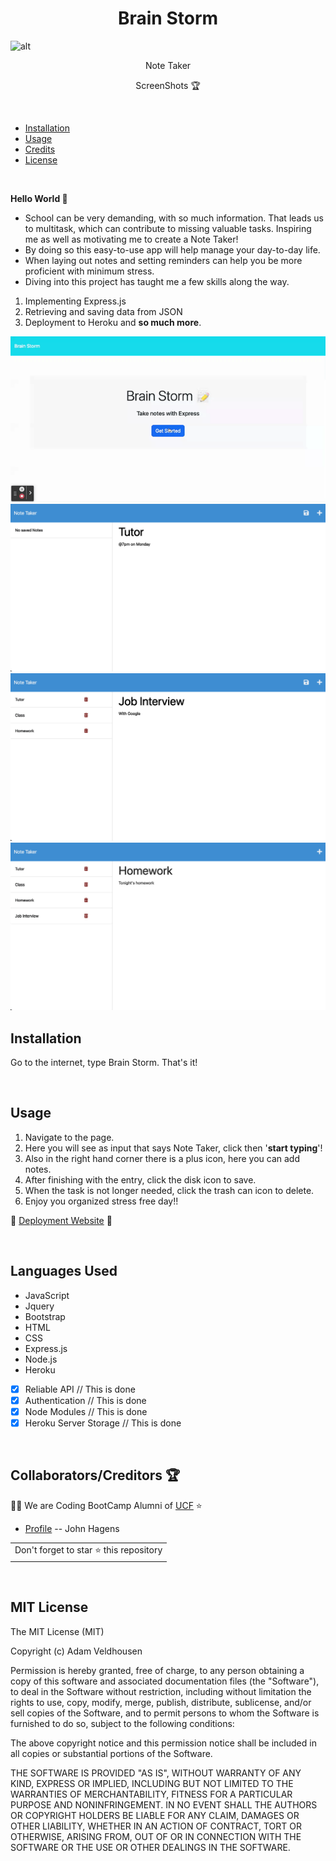 <h1 align="center">Brain Storm</h1>

 ![alt](https://img.shields.io/badge/License-MIT-blue) 
<p align="center">Note Taker</p>

<p align="center">ScreenShots 🏆</p>

 

<br>

- [Installation](#installation)
- [Usage](#usage)
- [Credits](#credits)
- [License](#license)


<br>

 **Hello World 👋**

* School can be very demanding, with so much information. That leads us to multitask, which can contribute to missing valuable tasks.  Inspiring me as well as motivating me to create a Note Taker!
* By doing so this easy-to-use app will help manage your day-to-day life. 
* When laying out notes and setting reminders can help you be more proficient with minimum stress.
* Diving into this project has taught me a few skills along the way. 
1. Implementing Express.js 
2. Retrieving and saving data from JSON
3. Deployment to Heroku and **so much more**.

![Photo0](./images/Brain%20Storm.gif)
![Photo1](./images/note%20taker.png)
![Photo2](./images/note%20taker%201.png)
![Photo3](./images/note%20taker%202.png)



## <h2 id="installation"> Installation </h2>

Go to the internet, type Brain Storm. That's it!

<br>

## <h2 id="usage"> Usage </h2>

1. Navigate to the page.
2. Here you will see as input that says Note Taker, click then '**start typing**'!
3. Also in the right hand corner there is a plus icon, here you can add notes.
4. After finishing with the entry, click the disk icon to save.
5. When the task is not longer needed, click the trash can icon to delete.
6. Enjoy you organized stress free day!!

🔭 [Deployment Website](https://tranquil-falls-34631.herokuapp.com/) 🔭

<br>

<h2>Languages Used</h2>

- JavaScript
- Jquery
- Bootstrap
- HTML
- CSS
- Express.js
- Node.js
- Heroku

- [x] Reliable API // This is done 
- [x] Authentication // This is done
- [x] Node Modules // This is done 
- [x] Heroku Server Storage // This is done 

<br>
<h2 id="credits">Collaborators/Creditors 🏆</h2>

👨‍💻 We are Coding BootCamp Alumni of [UCF](https://www.ucf.edu/students/) ⭐️


- [Profile]( https://github.com/JonJon50  " John Hagens ") -- John Hagens

<table>
	<tr>
		<td>
			Don't forget to star ⭐ this repository
		</td>
	</tr>
</table>






<br>

<h2 id="license">MIT License</h2>
The MIT License (MIT)

Copyright (c) <year> Adam Veldhousen

Permission is hereby granted, free of charge, to any person obtaining a copy
of this software and associated documentation files (the "Software"), to deal
in the Software without restriction, including without limitation the rights
to use, copy, modify, merge, publish, distribute, sublicense, and/or sell
copies of the Software, and to permit persons to whom the Software is
furnished to do so, subject to the following conditions:

The above copyright notice and this permission notice shall be included in
all copies or substantial portions of the Software.

THE SOFTWARE IS PROVIDED "AS IS", WITHOUT WARRANTY OF ANY KIND, EXPRESS OR
IMPLIED, INCLUDING BUT NOT LIMITED TO THE WARRANTIES OF MERCHANTABILITY,
FITNESS FOR A PARTICULAR PURPOSE AND NONINFRINGEMENT. IN NO EVENT SHALL THE
AUTHORS OR COPYRIGHT HOLDERS BE LIABLE FOR ANY CLAIM, DAMAGES OR OTHER
LIABILITY, WHETHER IN AN ACTION OF CONTRACT, TORT OR OTHERWISE, ARISING FROM,
OUT OF OR IN CONNECTION WITH THE SOFTWARE OR THE USE OR OTHER DEALINGS IN
THE SOFTWARE.
</h5>


